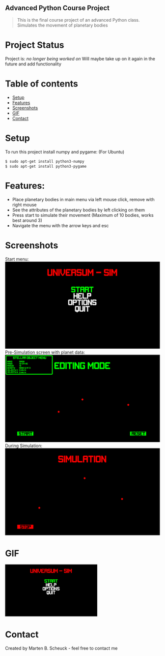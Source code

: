 ## Advanced Python Course Project
>This is the final course project of an advanced Python class.
>Simulates the movement of planetary bodies

# Project Status
Project is: _no longer being worked on_ 
Will maybe take up on it again in the future and add functionality

# Table of contents
* [Setup](#Setup)
* [Features](#Features)
* [Screenshots](#Screenshots)
* [GIF](#GIF)
* [Contact](#Contact)

# Setup
To run this project install numpy and pygame: (For Ubuntu)
```
$ sudo apt-get install python3-numpy
$ sudo apt-get install python3-pygame
```

# Features:
* Place planetary bodies in main menu via left mouse click, remove with right mouse
* See the attributes of the planetary bodies by left clicking on them
* Press start to simulate their movement (Maximum of 10 bodies, works best around 3)
* Navigate the menu with the arrow keys and esc

# Screenshots
Start menu:
![Start menu](./img/start_menu.png)
Pre-Simulation screen with planet data:
![Pre-Simulation](./img/pre_simulation.png)
During Simulation:
![During Simulation](./img/during_simulation.png)

# GIF
<img src="./img/PlanetSimulation.gif" width="300">

# Contact
Created by Marten B. Scheuck - feel free to contact me

<!-- Optional -->
<!-- ## License -->
<!-- This project is open source and available under the CDDL-1.0(). -->

